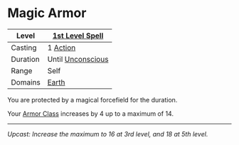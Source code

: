 # Magic Armor

| Level    | [1st Level Spell](1st%20Level%20Spells.md)                 |
| -------- | ---------------------------------------------------------- |
| Casting  | 1 [Action](../../../../Game%20Procedures/Action.md)        |
| Duration | Until [Unconscious](../../../../Conditions/Unconscious.md) |
| Range    | Self                                                       |
| Domains  | [Earth](../../../Spell%20Domains/Earth.md)                 |

You are protected by a magical forcefield for the duration.

Your [Armor Class](../../../../Player%20Characters/Derived%20Statistics/Armor%20Class.md) increases by 4 up to a maximum of 14.

---
*Upcast: Increase the maximum to 16 at 3rd level, and 18 at 5th level.*
